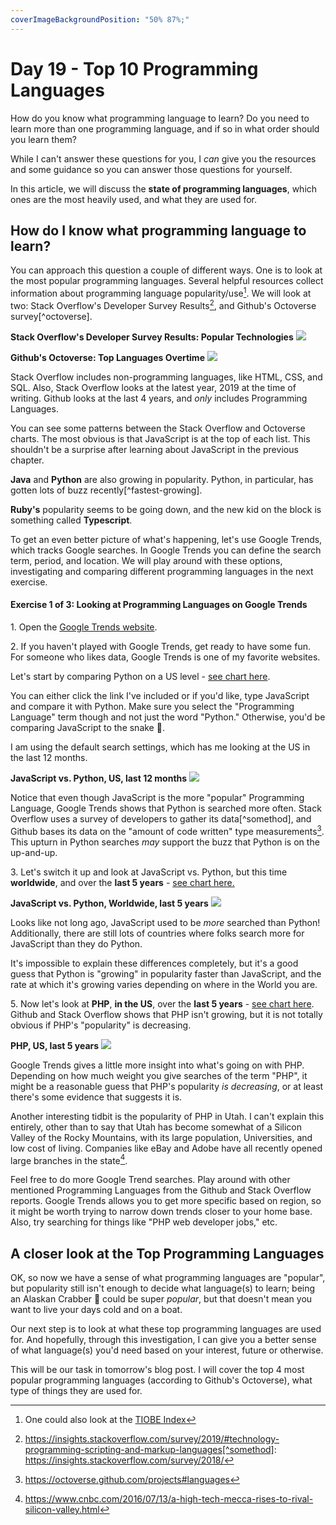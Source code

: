 ```yaml
---
coverImageBackgroundPosition: "50% 87%;"
---
```


# Day 19 - Top 10 Programming Languages

How do you know what programming language to learn? Do you need to learn more than one programming language, and if so in what order should you learn them?

While I can't answer these questions for you, I _can_ give you the resources and some guidance so you can answer those questions for yourself.

In this article, we will discuss the **state of programming languages**, which ones are the most heavily used, and what they are used for.

## How do I know what programming language to learn?

You can approach this question a couple of different ways. One is to look at the most popular programming languages. Several helpful resources collect information about programming language popularity/use[^tiobe]. We will look at two: Stack Overflow's Developer Survey Results[^insights], and Github's Octoverse survey[^octoverse].

**Stack Overflow's Developer Survey Results: Popular Technologies**
![](public/assets/stackoverflow-insights.png)

**Github's Octoverse: Top Languages Overtime**
![](public/assets/github.png)

Stack Overflow includes non-programming languages, like HTML, CSS, and SQL.  Also, Stack Overflow looks at the latest year, 2019 at the time of writing. Github looks at the last 4 years, and _only_ includes Programming Languages.

You can see some patterns between the Stack Overflow and Octoverse charts. The most obvious is that JavaScript is at the top of each list. This shouldn't be a surprise after learning about JavaScript in the previous chapter.

**Java** and **Python** are also growing in popularity. Python, in particular, has gotten lots of buzz recently[^fastest-growing].

**Ruby's** popularity seems to be going down, and the new kid on the block is something called **Typescript**.

To get an even better picture of what's happening, let's use Google Trends, which tracks Google searches. In Google Trends you can define the search term, period, and location. We will play around with these options, investigating and comparing different programming languages in the next exercise.

#### Exercise 1 of 3: Looking at Programming Languages on Google Trends

1\. Open the [Google Trends website](https://trends.google.com/trends/).

2\. If you haven't played with Google Trends, get ready to have some fun. For someone who likes data, Google Trends is one of my favorite websites.

Let's start by comparing Python on a US level - [see chart here](https://trends.google.com/trends/explore?geo=US&q=%2Fm%2F02p97,%2Fm%2F05z1_).

You can either click the link I've included or if you'd like, type JavaScript and compare it with Python. Make sure you select the "Programming Language" term though and not just the word "Python." Otherwise, you'd be comparing JavaScript to the snake 🐍.

I am using the default search settings, which has me looking at the US in the last 12 months.

**JavaScript vs. Python, US, last 12 months**
![](public/assets/js-python-us.png)

Notice that even though JavaScript is the more "popular" Programming Language, Google Trends shows that Python is searched more often. Stack Overflow uses a survey of developers to gather its data[^somethod], and Github bases its data on the "amount of code written" type measurements[^githubmethod]. This upturn in Python searches _may_ support the buzz that Python is on the up-and-up.

3\. Let's switch it up and look at JavaScript vs. Python, but this time **worldwide**, and over the **last 5 years** - [see chart here.](https://trends.google.com/trends/explore?date=today%205-y&q=%2Fm%2F02p97,%2Fm%2F05z1_)

**JavaScript vs. Python, Worldwide, last 5 years**
![](public/assets/js-python-worldwide.png)

Looks like not long ago, JavaScript used to be _more_ searched than Python! Additionally, there are still lots of countries where folks search more for JavaScript than they do Python.

It's impossible to explain these differences completely, but it's a good guess that Python is "growing" in popularity faster than JavaScript, and the rate at which it's growing varies depending on where in the World you are.

5\. Now let's look at **PHP**, **in the US**, over the **last 5 years** - [see chart here](https://trends.google.com/trends/explore?date=today%205-y&geo=US&q=%2Fm%2F060kv). Github and Stack Overflow shows that PHP isn't growing, but it is not totally obvious if PHP's "popularity" is decreasing.

**PHP, US, last 5 years**
![](public/assets/php-trends.png)

Google Trends gives a little more insight into what's going on with PHP. Depending on how much weight you give searches of the term "PHP", it might be a reasonable guess that PHP's popularity _is decreasing_, or at least there's some evidence that suggests it is.

Another interesting tidbit is the popularity of PHP in Utah. I can't explain this entirely, other than to say that Utah has become somewhat of a Silicon Valley of the Rocky Mountains, with its large population, Universities, and low cost of living. Companies like eBay and Adobe have all recently opened large branches in the state[^utah].

Feel free to do more Google Trend searches. Play around with other mentioned Programming Languages from the Github and Stack Overflow reports. Google Trends allows you to get more specific based on region, so it might be worth trying to narrow down trends closer to your home base. Also, try searching for things like "PHP web developer jobs," etc.

## A closer look at the Top Programming Languages

OK, so now we have a sense of what programming languages are "popular", but popularity still isn't enough to decide what language(s) to learn; being an Alaskan Crabber 🦀 could be super _popular_, but that doesn't mean you want to live your days cold and on a boat.

Our next step is to look at what these top programming languages are used for. And hopefully, through this investigation, I can give you a better sense of what language(s) you'd need based on your interest, future or otherwise.

This will be our task in tomorrow's blog post.  I will cover the top 4 most popular programming languages (according to Github's Octoverse), what type of things they are used for.

[^tiobe]: One could also look at the [TIOBE Index](https://www.tiobe.com/tiobe-index/)
[^insights]: https://insights.stackoverflow.com/survey/2019/#technology-programming-scripting-and-markup-languages[^somethod]: https://insights.stackoverflow.com/survey/2018/
[^githubmethod]: https://octoverse.github.com/projects#languages
[^utah]: https://www.cnbc.com/2016/07/13/a-high-tech-mecca-rises-to-rival-silicon-valley.html